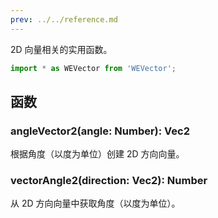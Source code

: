 ```yaml
---
prev: ../../reference.md
---
```


2D 向量相关的实用函数。

```js
import * as WEVector from 'WEVector';
```

## 函数

### angleVector2(angle: Number): Vec2

根据角度（以度为单位）创建 2D 方向向量。

### vectorAngle2(direction: Vec2): Number

从 2D 方向向量中获取角度（以度为单位）。